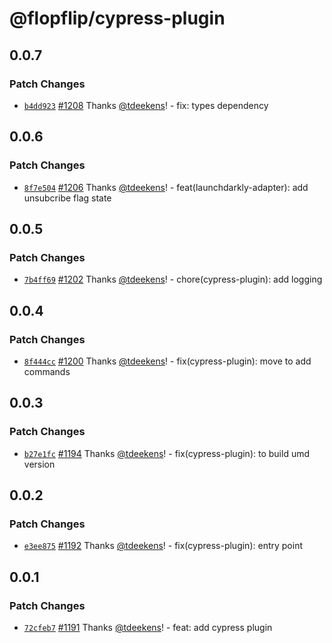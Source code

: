 # @flopflip/cypress-plugin

## 0.0.7

### Patch Changes

- [`b4dd923`](https://github.com/tdeekens/flopflip/commit/b4dd92356208ffe1feefea0a86f7c05d738fcabb) [#1208](https://github.com/tdeekens/flopflip/pull/1208) Thanks [@tdeekens](https://github.com/tdeekens)! - fix: types dependency

## 0.0.6

### Patch Changes

- [`8f7e504`](https://github.com/tdeekens/flopflip/commit/8f7e504951cb2dcb6b86abaa4908d10314515860) [#1206](https://github.com/tdeekens/flopflip/pull/1206) Thanks [@tdeekens](https://github.com/tdeekens)! - feat(launchdarkly-adapter): add unsubcribe flag state

## 0.0.5

### Patch Changes

- [`7b4ff69`](https://github.com/tdeekens/flopflip/commit/7b4ff69d14f2a86db7d70107134cc33b3028f5e9) [#1202](https://github.com/tdeekens/flopflip/pull/1202) Thanks [@tdeekens](https://github.com/tdeekens)! - chore(cypress-plugin): add logging

## 0.0.4

### Patch Changes

- [`8f444cc`](https://github.com/tdeekens/flopflip/commit/8f444cc6f9966baecdb4bf250172cb51e5cfd81a) [#1200](https://github.com/tdeekens/flopflip/pull/1200) Thanks [@tdeekens](https://github.com/tdeekens)! - fix(cypress-plugin): move to add commands

## 0.0.3

### Patch Changes

- [`b27e1fc`](https://github.com/tdeekens/flopflip/commit/b27e1fc2b6cb719f74e6ddd02fb5947ed09a23a9) [#1194](https://github.com/tdeekens/flopflip/pull/1194) Thanks [@tdeekens](https://github.com/tdeekens)! - fix(cypress-plugin): to build umd version

## 0.0.2

### Patch Changes

- [`e3ee875`](https://github.com/tdeekens/flopflip/commit/e3ee8753c908558bed2cd17127478ce0c0c2bad1) [#1192](https://github.com/tdeekens/flopflip/pull/1192) Thanks [@tdeekens](https://github.com/tdeekens)! - fix(cypress-plugin): entry point

## 0.0.1

### Patch Changes

- [`72cfeb7`](https://github.com/tdeekens/flopflip/commit/72cfeb7965faae227501dd4fb830b4e8b8662cb7) [#1191](https://github.com/tdeekens/flopflip/pull/1191) Thanks [@tdeekens](https://github.com/tdeekens)! - feat: add cypress plugin
